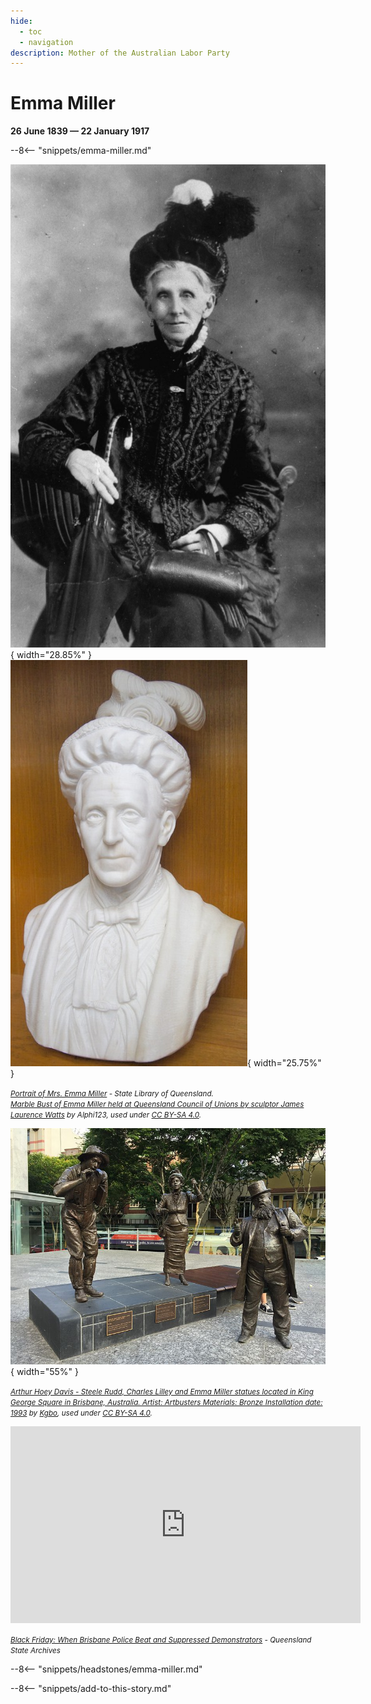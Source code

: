 ```yaml
---
hide:
  - toc
  - navigation
description: Mother of the Australian Labor Party
---
```


# Emma Miller

**26 June 1839 — 22 January 1917**

--8<-- "snippets/emma-miller.md"

![Portrait of Mrs. Emma Miller](../assets/emma-miller.jpg){ width="28.85%" }  ![Marble Bust of Emma Miller held at Queensland Council of Unions by sculptor James Laurence Watts](../assets/emma-miller-marble-bust.jpg){ width="25.75%" }

*<small>[Portrait of Mrs. Emma Miller](http://onesearch.slq.qld.gov.au/permalink/f/1c7c5vg/slq_alma21220238260002061) - State Library of Queensland. </small>* <br>
*<small>[Marble Bust of Emma Miller held at Queensland Council of Unions by sculptor James Laurence Watts](https://en.wikipedia.org/wiki/File:Marble_Bust_of_Emma_Miller_held_at_Queensland_Council_of_Unions.jpg) by Alphi123, used under [CC BY-SA 4.0](https://creativecommons.org/licenses/by-sa/4.0/).  </small>*

![Arthur Hoey Davis - Steele Rudd, Charles Lilley and Emma Miller statues located in King George Square in Brisbane, Australia.](../assets/arthur-hoey-davis--charles-lilley--emma-miller-statues.jpg){ width="55%" }

*<small>[Arthur Hoey Davis - Steele Rudd, Charles Lilley and Emma Miller statues located in King George Square in Brisbane, Australia. Artist: Artbusters Materials: Bronze Installation date: 1993](https://en.wikipedia.org/wiki/File:A._Davis,_C._Lilley_and_E._Miller_statues_in_Brisbane_01.JPG) by [Kgbo](https://commons.wikimedia.org/wiki/User:Kgbo), used under [CC BY-SA 4.0][cc-by-sa].  </small>*

[cc-by-sa]: https://creativecommons.org/licenses/by-sa/4.0/  "Creative Commons Attribution ShareAlike 4.0 Licence"

<iframe width="560" height="315" src="https://www.youtube.com/embed/clY9640s02Y" title="YouTube video player" frameborder="0" allow="accelerometer; autoplay; clipboard-write; encrypted-media; gyroscope; picture-in-picture" allowfullscreen></iframe>

*<small>[Black Friday: When Brisbane Police Beat and Suppressed Demonstrators](https://youtu.be/clY9640s02Y) - Queensland State Archives</small>*

--8<-- "snippets/headstones/emma-miller.md"


--8<-- "snippets/add-to-this-story.md"
